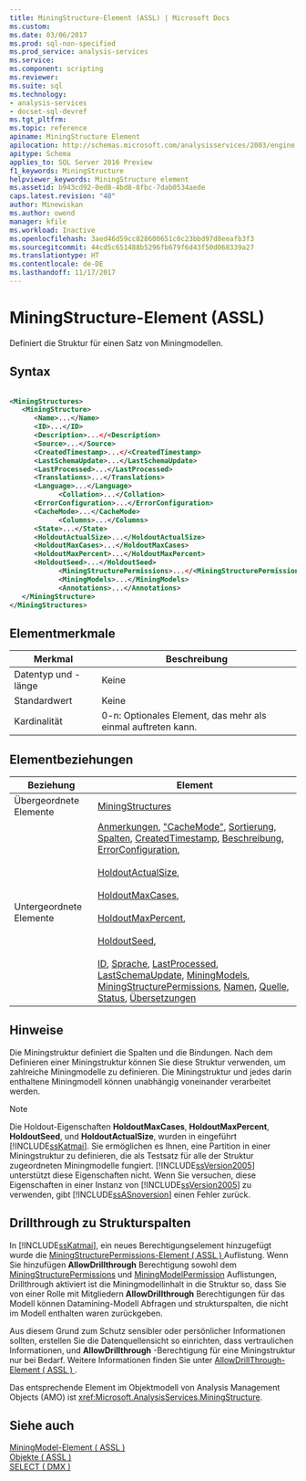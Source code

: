 ```yaml
---
title: MiningStructure-Element (ASSL) | Microsoft Docs
ms.custom: 
ms.date: 03/06/2017
ms.prod: sql-non-specified
ms.prod_service: analysis-services
ms.service: 
ms.component: scripting
ms.reviewer: 
ms.suite: sql
ms.technology:
- analysis-services
- docset-sql-devref
ms.tgt_pltfrm: 
ms.topic: reference
apiname: MiningStructure Element
apilocation: http://schemas.microsoft.com/analysisservices/2003/engine
apitype: Schema
applies_to: SQL Server 2016 Preview
f1_keywords: MiningStructure
helpviewer_keywords: MiningStructure element
ms.assetid: b943cd92-0ed8-4bd8-8fbc-7dab0534aede
caps.latest.revision: "48"
author: Minewiskan
ms.author: owend
manager: kfile
ms.workload: Inactive
ms.openlocfilehash: 3aed46d59cc828600651c0c23bbd97d8eeafb3f3
ms.sourcegitcommit: 44cd5c651488b5296fb679f6d43f50d068339a27
ms.translationtype: HT
ms.contentlocale: de-DE
ms.lasthandoff: 11/17/2017
---
```

# <a name="miningstructure-element-assl"></a>MiningStructure-Element (ASSL)
  Definiert die Struktur für einen Satz von Miningmodellen.  
  
## <a name="syntax"></a>Syntax  
  
```xml  
  
<MiningStructures>  
   <MiningStructure>  
      <Name>...</Name>  
      <ID>...</ID>  
      <Description>...</<Description>  
      <Source>...</Source>  
      <CreatedTimestamp>...</<CreatedTimestamp>  
      <LastSchemaUpdate>...</LastSchemaUpdate>  
      <LastProcessed>...</LastProcessed>  
      <Translations>...</Translations>  
      <Language>...</Language>  
            <Collation>...</Collation>  
      <ErrorConfiguration>...</ErrorConfiguration>  
      <CacheMode>...</CacheMode>  
            <Columns>...</Columns>  
      <State>...</State>  
      <HoldoutActualSize>...</HoldoutActualSize>  
      <HoldoutMaxCases>...</HoldoutMaxCases>  
      <HoldoutMaxPercent>...</HoldoutMaxPercent>  
      <HoldoutSeed>...</HoldoutSeed>        
            <MiningStructurePermissions>...</<MiningStructurePermissions>  
            <MiningModels>...</MiningModels>  
            <Annotations>...</Annotations>  
   </MiningStructure>  
</MiningStructures>  
```  
  
## <a name="element-characteristics"></a>Elementmerkmale  
  
|Merkmal|Beschreibung|  
|--------------------|-----------------|  
|Datentyp und -länge|Keine|  
|Standardwert|Keine|  
|Kardinalität|0-n: Optionales Element, das mehr als einmal auftreten kann.|  
  
## <a name="element-relationships"></a>Elementbeziehungen  
  
|Beziehung|Element|  
|------------------|-------------|  
|Übergeordnete Elemente|[MiningStructures](../../../analysis-services/scripting/collections/miningstructures-element-assl.md)|  
|Untergeordnete Elemente|[Anmerkungen](../../../analysis-services/scripting/collections/annotations-element-assl.md), ["CacheMode"](../../../analysis-services/scripting/properties/cachemode-element-assl.md), [Sortierung](../../../analysis-services/scripting/properties/collation-element-assl.md), [Spalten](../../../analysis-services/scripting/collections/columns-element-assl.md), [CreatedTimestamp](../../../analysis-services/scripting/properties/createdtimestamp-element-assl.md), [ Beschreibung](../../../analysis-services/scripting/properties/description-element-assl.md), [ErrorConfiguration](../../../analysis-services/scripting/objects/errorconfiguration-element-assl.md),<br /><br /> [HoldoutActualSize](../../../analysis-services/scripting/properties/holdoutactualsize-element.md),<br /><br /> [HoldoutMaxCases](../../../analysis-services/scripting/properties/holdoutmaxcases-element.md),<br /><br /> [HoldoutMaxPercent](../../../analysis-services/scripting/properties/holdoutmaxpercent-element.md),<br /><br /> [HoldoutSeed](../../../analysis-services/scripting/properties/holdoutseed-element.md),<br /><br /> [ID](../../../analysis-services/scripting/properties/id-element-assl.md), [Sprache](../../../analysis-services/scripting/properties/language-element-assl.md), [LastProcessed](../../../analysis-services/scripting/properties/lastprocessed-element-assl.md), [LastSchemaUpdate](../../../analysis-services/scripting/properties/lastschemaupdate-element-assl.md), [MiningModels](../../../analysis-services/scripting/collections/miningmodels-element-assl.md), [ MiningStructurePermissions](../../../analysis-services/scripting/collections/miningstructurepermissions-element-assl.md), [Namen](../../../analysis-services/scripting/properties/name-element-assl.md), [Quelle](../../../analysis-services/scripting/properties/source-element-binding-assl.md), [Status](../../../analysis-services/scripting/properties/state-element-assl.md), [Übersetzungen](../../../analysis-services/scripting/collections/translations-element-assl.md)|  
  
## <a name="remarks"></a>Hinweise  
 Die Miningstruktur definiert die Spalten und die Bindungen. Nach dem Definieren einer Miningstruktur können Sie diese Struktur verwenden, um zahlreiche Miningmodelle zu definieren. Die Miningstruktur und jedes darin enthaltene Miningmodell können unabhängig voneinander verarbeitet werden.  
  
> [!NOTE]  
>  Die Holdout-Eigenschaften **HoldoutMaxCases**, **HoldoutMaxPercent**, **HoldoutSeed**, und **HoldoutActualSize**, wurden in eingeführt [!INCLUDE[ssKatmai](../../../includes/sskatmai-md.md)]. Sie ermöglichen es Ihnen, eine Partition in einer Miningstruktur zu definieren, die als Testsatz für alle der Struktur zugeordneten Miningmodelle fungiert. [!INCLUDE[ssVersion2005](../../../includes/ssversion2005-md.md)] unterstützt diese Eigenschaften nicht. Wenn Sie versuchen, diese Eigenschaften in einer Instanz von [!INCLUDE[ssVersion2005](../../../includes/ssversion2005-md.md)] zu verwenden, gibt [!INCLUDE[ssASnoversion](../../../includes/ssasnoversion-md.md)] einen Fehler zurück.  
  
## <a name="drillthrough-to-structure-columns"></a>Drillthrough zu Strukturspalten  
 In [!INCLUDE[ssKatmai](../../../includes/sskatmai-md.md)], ein neues Berechtigungselement hinzugefügt wurde die [MiningStructurePermissions-Element &#40; ASSL &#41; ](../../../analysis-services/scripting/collections/miningstructurepermissions-element-assl.md) Auflistung. Wenn Sie hinzufügen **AllowDrillthrough** Berechtigung sowohl dem [MiningStructurePermissions](../../../analysis-services/scripting/collections/miningstructurepermissions-element-assl.md) und [MiningModelPermission](../../../analysis-services/scripting/objects/miningmodelpermission-element-assl.md) Auflistungen, Drillthrough aktiviert ist die Miningmodellinhalt in die Struktur so, dass Sie von einer Rolle mit Mitgliedern **AllowDrillthrough** Berechtigungen für das Modell können Datamining-Modell Abfragen und strukturspalten, die nicht im Modell enthalten waren zurückgeben.  
  
 Aus diesem Grund zum Schutz sensibler oder persönlicher Informationen sollten, erstellen Sie die Datenquellensicht so einrichten, dass vertraulichen Informationen, und **AllowDrillthrough** -Berechtigung für eine Miningstruktur nur bei Bedarf. Weitere Informationen finden Sie unter [AllowDrillThrough-Element &#40; ASSL &#41; ](../../../analysis-services/scripting/properties/allowdrillthrough-element-assl.md).  
  
 Das entsprechende Element im Objektmodell von Analysis Management Objects (AMO) ist <xref:Microsoft.AnalysisServices.MiningStructure>.  
  
## <a name="see-also"></a>Siehe auch  
 [MiningModel-Element &#40; ASSL &#41;](../../../analysis-services/scripting/objects/miningmodel-element-assl.md)   
 [Objekte &#40; ASSL &#41;](../../../analysis-services/scripting/objects/objects-assl.md)   
 [SELECT &#40; DMX &#41;](../../../dmx/select-dmx.md)  
  
  
